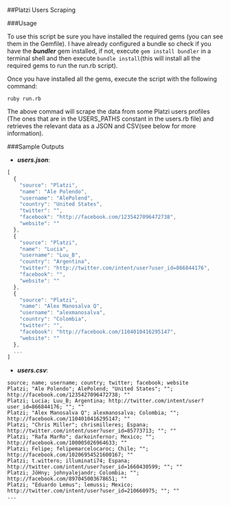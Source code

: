 ##Platzi Users Scraping

###Usage

To use this script be sure you have installed the required gems (you can see them in the Gemfile). I have already configured a bundle so check if you have the ***bundler*** gem installed, if not, execute `gem install bundler` in a terminal shell and then execute `bundle install`(this will install all the required gems to run the run.rb script).

Once you have installed all the gems, execute the script with the following command:

```
ruby run.rb
```

The above commad will scrape the data from some Platzi users profiles (The ones that are in the USERS_PATHS constant in the users.rb file) and retrieves the relevant data as a JSON and CSV(see below for more information).

###Sample Outputs 

* ***users.json***:

```javascript
[
  {
    "source": "Platzi",
    "name": "Ale Polendo",
    "username": "AlePolend",
    "country": "United States",
    "twitter": "",
    "facebook": "http://facebook.com/1235427096472738",
    "website": ""
  },
  {
    "source": "Platzi",
    "name": "Lucia",
    "username": "Luu_B",
    "country": "Argentina",
    "twitter": "http://twitter.com/intent/user?user_id=866844176",
    "facebook": "",
    "website": ""
  },
  {
    "source": "Platzi",
    "name": "Alex Manosalva Q",
    "username": "alexmanosalva",
    "country": "Colombia",
    "twitter": "",
    "facebook": "http://facebook.com/1104010416295147",
    "website": ""
  },
  ...
]
```

* ***users.csv***:
```
source; name; username; country; twitter; facebook; website
Platzi; "Ale Polendo"; AlePolend; "United States"; ""; http://facebook.com/1235427096472738; ""
Platzi; Lucia; Luu_B; Argentina; http://twitter.com/intent/user?user_id=866844176; ""; ""
Platzi; "Alex Manosalva Q"; alexmanosalva; Colombia; ""; http://facebook.com/1104010416295147; ""
Platzi; "Chris Miller"; chrismilleres; Espana; http://twitter.com/intent/user?user_id=85773713; ""; ""
Platzi; "Rafa MarRo"; darkoinfernor; Mexico; ""; http://facebook.com/100005026964633; ""
Platzi; Felipe; felipemarcelocaroc; Chile; ""; http://facebook.com/10206954521600167; ""
Platzi; t.wittero; illuminati74; Espana; http://twitter.com/intent/user?user_id=1660430599; ""; ""
Platzi; JöHny; johnyalejandr; Colombia; ""; http://facebook.com/897045003678651; ""
Platzi; "Eduardo Lemus"; lemussi; Mexico; http://twitter.com/intent/user?user_id=210660975; ""; ""
...
```
